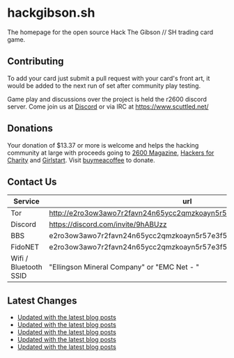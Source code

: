 # hackgibson.sh
The homepage for the open source Hack The Gibson // SH trading card game.


## Contributing

To add your card just submit a pull request with your card's front art, it would be added to the next run of set after community play testing.

Game play and discussions over the project is held the r2600 discord server. Come join us at [Discord](https://discord.com/invite/9hABUzz) or via IRC at https://www.scuttled.net/


## Donations

Your donation of $13.37 or more is welcome and helps the hacking community at large with proceeds going to [2600 Magazine](https://2600.com/), [Hackers for Charity](https://hackersforcharity.org) and [Girlstart](https://girlstart.org).  Visit [buymeacoffee](https://www.buymeacoffee.com/hackgibson.sh) to donate.


## Contact Us

Service | url
-|-
Tor | http://e2ro3ow3awo7r2favn24n65ycc2qmzkoayn5r57e3f56nvjwdcgg32ad.onion
Discord | https://discord.com/invite/9hABUzz
BBS | e2ro3ow3awo7r2favn24n65ycc2qmzkoayn5r57e3f56nvjwdcgg32ad.onion:23
FidoNET | e2ro3ow3awo7r2favn24n65ycc2qmzkoayn5r57e3f56nvjwdcgg32ad.onion:24554
Wifi / Bluetooth SSID | "Ellingson Mineral Company" or "EMC Net - <fidonet address>"

## Latest Changes
<!-- BLOG-POST-LIST:START -->
- [Updated with the latest blog posts](https://github.com/DFW2600/hackgibson.sh/commit/77912a65edd3a11b9315aa3e1efe310ee9a109c0)
- [Updated with the latest blog posts](https://github.com/DFW2600/hackgibson.sh/commit/7ef73aee2a7ade2139c3115590d0bb9e1c27bb24)
- [Updated with the latest blog posts](https://github.com/DFW2600/hackgibson.sh/commit/b69e865eab11331b60c3dd0c846f2a7a6b7fda4c)
- [Updated with the latest blog posts](https://github.com/DFW2600/hackgibson.sh/commit/e65d36657d0463ab567405b894aec7e7aa2379cf)
- [Updated with the latest blog posts](https://github.com/DFW2600/hackgibson.sh/commit/f0e807890c5584ca2f19f88e8fe8c41a393713ae)
<!-- BLOG-POST-LIST:END -->
